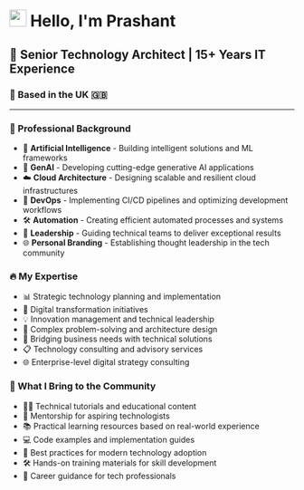 # <img src="https://media.giphy.com/media/hvRJCLFzcasrR4ia7z/giphy.gif" width="30px"> Hello, I'm Prashant 

## 🚀 Senior Technology Architect | 15+ Years IT Experience
### 📍 Based in the UK 🇬🇧

---

### 💼 Professional Background
- 🧠 **Artificial Intelligence** - Building intelligent solutions and ML frameworks
- 🤖 **GenAI** - Developing cutting-edge generative AI applications
- ☁️ **Cloud Architecture** - Designing scalable and resilient cloud infrastructures
- 🔄 **DevOps** - Implementing CI/CD pipelines and optimizing development workflows
- 🛠️ **Automation** - Creating efficient automated processes and systems
- 👥 **Leadership** - Guiding technical teams to deliver exceptional results
- 🌐 **Personal Branding** - Establishing thought leadership in the tech community

### 🔥 My Expertise
- 📊 Strategic technology planning and implementation
- 🚀 Digital transformation initiatives
- 💡 Innovation management and technical leadership
- 🧩 Complex problem-solving and architecture design
- 🌉 Bridging business needs with technical solutions
- 📋 Technology consulting and advisory services
- 🌐 Enterprise-level digital strategy consulting

### 🌟 What I Bring to the Community
- 👨‍🏫 Technical tutorials and educational content
- 🧠 Mentorship for aspiring technologists
- 📚 Practical learning resources based on real-world experience
- 💻 Code examples and implementation guides
- 🔄 Best practices for modern technology adoption
- 🛠️ Hands-on training materials for skill development
- 🚀 Career guidance for tech professionals
